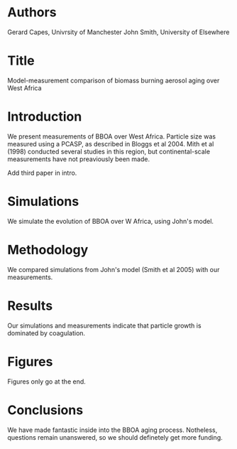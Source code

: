 # Authors
Gerard Capes, Univrsity of Manchester
John Smith, University of Elsewhere

# Title
Model-measurement comparison of biomass burning aerosol
aging over West Africa


# Introduction
We present measurements of BBOA over West Africa.
Particle size was measured using a PCASP,
as described in Bloggs et al 2004.
Mith et al (1998) conducted several studies
in this region, but continental-scale
measurements have not preaviously been made.

Add third paper in intro.

# Simulations
We simulate the evolution of BBOA over W Africa,
using John's model.

# Methodology
We compared simulations from John's model
(Smith et al 2005) with our measurements.

# Results
Our simulations and measurements indicate that
particle growth is dominated by coagulation.

# Figures
Figures only go at the end.

# Conclusions
We have made fantastic inside into the BBOA aging process.
Notheless, questions remain unanswered,
so we should definetely get more funding.